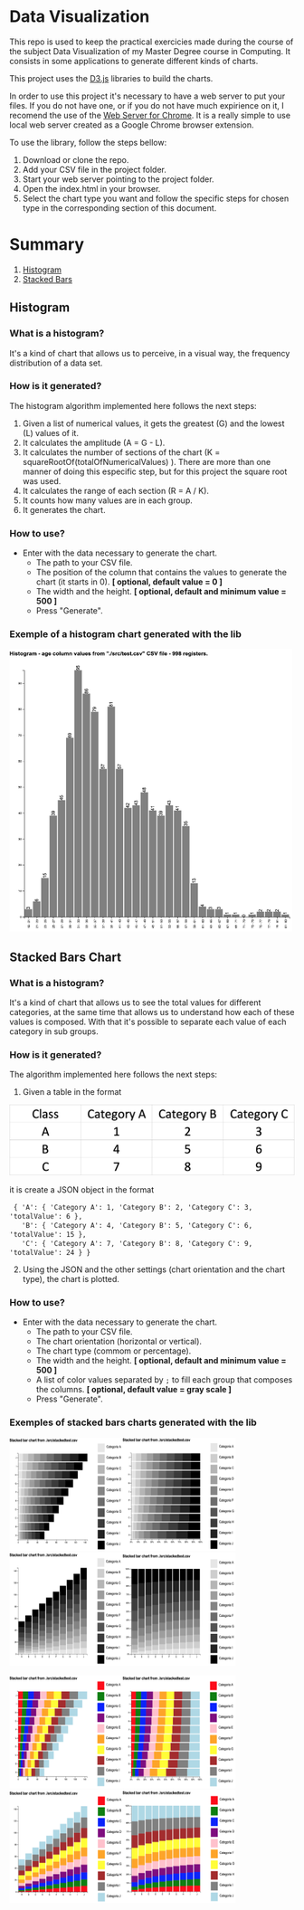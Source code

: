 # Data Visualization

This repo is used to keep the practical exercicies made during the course of the subject Data Visualization of my Master Degree course in Computing. It consists in some applications to generate different kinds of charts. 

This project uses the [D3.js](https://d3js.org) libraries to build the charts.

In order to use this project it's necessary to have a web server to put your files. If you do not have one, or if you do not have much expirience on it, I recomend the use of the [Web Server for Chrome](https://chrome.google.com/webstore/detail/web-server-for-chrome/ofhbbkphhbklhfoeikjpcbhemlocgigb). It is a really simple to use local web server created as a Google Chrome browser extension. 

To use the library, follow the steps bellow: 

1. Download or clone the repo. 
2. Add your CSV file in the project folder.
3. Start your web server pointing to the project folder.
3. Open the index.html in your browser.
4. Select the chart type you want and follow the specific steps for chosen type in the corresponding section of this document.

# Summary

1. [Histogram](#histogram)
2. [Stacked Bars](#stacked-bars-chart)



## Histogram

### What is a histogram? 

It's a kind of chart that allows us to perceive, in a visual way, the frequency distribution of a data set.

### How is it generated?

The histogram algorithm implemented here follows the next steps:

1. Given a list of numerical values, it gets the greatest (G) and the lowest (L) values of it.
2. It calculates the amplitude (A = G - L).
3. It calculates the number of sections of the chart (K = squareRootOf(totalOfNumericalValues) ). There are more than one manner of doing this especific step, but for this project the square root was used. 
4. It calculates the range of each section (R = A / K).
5. It counts how many values are in each group.
6. It generates the chart. 

### How to use? 

 -  Enter with the data necessary to generate the chart.
     - The path to your CSV file.
     - The position of the column that contains the values to generate the chart (it starts in 0). **[ optional, default value = 0 ]**
     - The width and the height. **[ optional, default and minimum value = 500 ]**
     - Press "Generate".
    
### Exemple of a histogram chart generated with the lib

<img src="readme-images/histogram1.png" alt="Image of a histogram chart generated with this lib." width="500px" height="500px"/>

## Stacked Bars Chart

### What is a histogram? 

It's a kind of chart that allows us to see the total values for different categories, at the same time that allows us to understand how each of these values is composed. With that it's possible to separate each value of each category in sub groups.

### How is it generated?

The algorithm implemented here follows the next steps:

1. Given a table in the format

![Stacked bars chart data table exemplo.](readme-images/stackedbar_chart_example.png)

   it is create a JSON object in the format

 ```
  { 'A': { 'Category A': 1, 'Category B': 2, 'Category C': 3, 'totalValue': 6 },
    'B': { 'Category A': 4, 'Category B': 5, 'Category C': 6, 'totalValue': 15 },
    'C': { 'Category A': 7, 'Category B': 8, 'Category C': 9, 'totalValue': 24 } }
 ```  
 
 2. Using the JSON and the other settings (chart orientation and the chart type), the chart is plotted.


### How to use? 

 -  Enter with the data necessary to generate the chart.
     - The path to your CSV file.
     - The chart orientation (horizontal or vertical).
     - The chart type (commom or percentage).
     - The width and the height. **[ optional, default and minimum value = 500 ]**
     - A list of color values separated by `;` to fill each group that composes the columns. **[ optional, default value = gray scale ]**
     - Press "Generate".
    
### Exemples of stacked bars charts generated with the lib

<img src="readme-images/stackedbar1.png" alt="Image of a stacked bar chart generated with this lib." width="200px" height="200px"/><img src="readme-images/stackedbar2.png" alt="Image of a stacked bar chart generated with this lib." width="200px" height="200px"/><img src="readme-images/stackedbar3.png" alt="Image of a stacked bar chart generated with this lib." width="200px" height="200px"/><img src="readme-images/stackedbar4.png" alt="Image of a stacked bar chart generated with this lib." width="200px" height="200px"/>

<img src="readme-images/stackedbar5.png" alt="Image of a stacked bar chart generated with this lib." width="200px" height="200px"/><img src="readme-images/stackedbar6.png" alt="Image of a stacked bar chart generated with this lib." width="200px" height="200px"/><img src="readme-images/stackedbar7.png" alt="Image of a stacked bar chart generated with this lib." width="200px" height="200px"/><img src="readme-images/stackedbar8.png" alt="Image of a stacked bar chart generated with this lib." width="200px" height="200px"/>
